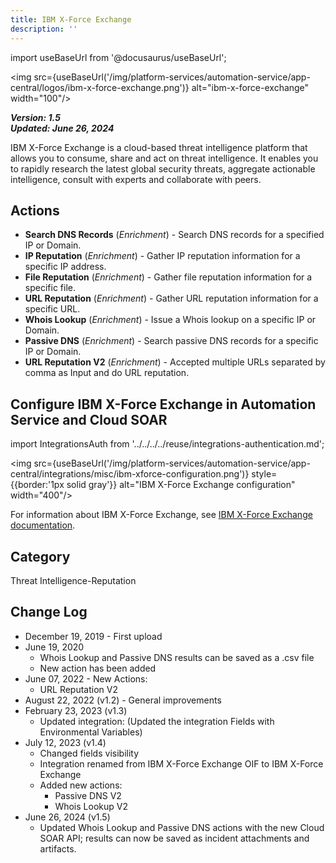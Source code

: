 ```yaml
---
title: IBM X-Force Exchange
description: ''
---
```

import useBaseUrl from '@docusaurus/useBaseUrl';

<img src={useBaseUrl('/img/platform-services/automation-service/app-central/logos/ibm-x-force-exchange.png')} alt="ibm-x-force-exchange" width="100"/>

***Version: 1.5  
Updated: June 26, 2024***

IBM X-Force Exchange is a cloud-based threat intelligence platform that allows you to consume, share and act on threat intelligence. It enables you to rapidly research the latest global security threats, aggregate actionable intelligence, consult with experts and collaborate with peers.

## Actions

* **Search DNS Records** (*Enrichment*) - Search DNS records for a specified IP or Domain.
* **IP Reputation** (*Enrichment*) - Gather IP reputation information for a specific IP address.
* **File Reputation** (*Enrichment*) - Gather file reputation information for a specific file.
* **URL Reputation** (*Enrichment*) - Gather URL reputation information for a specific URL.
* **Whois Lookup** (*Enrichment*) - Issue a Whois lookup on a specific IP or Domain.
* **Passive DNS** (*Enrichment*) - Search passive DNS records for a specific IP or Domain.
* **URL Reputation V2** (*Enrichment*) - Accepted multiple URLs separated by comma as Input and do URL reputation.

## Configure IBM X-Force Exchange in Automation Service and Cloud SOAR

import IntegrationsAuth from '../../../../reuse/integrations-authentication.md';

<IntegrationsAuth/>

<img src={useBaseUrl('/img/platform-services/automation-service/app-central/integrations/misc/ibm-xforce-configuration.png')} style={{border:'1px solid gray'}} alt="IBM X-Force Exchange configuration" width="400"/>

For information about IBM X-Force Exchange, see [IBM X-Force Exchange documentation](https://sdk.xforce.ibmcloud.com/).

## Category

Threat Intelligence-Reputation

## Change Log

* December 19, 2019 - First upload
* June 19, 2020
	+ Whois Lookup and Passive DNS results can be saved as a .csv file
	+ New action has been added
* June 07, 2022 - New Actions:
	+ URL Reputation V2
* August 22, 2022 (v1.2) - General improvements
* February 23, 2023 (v1.3)
	+ Updated integration: (Updated the integration Fields with Environmental Variables)
* July 12, 2023 (v1.4)
	+ Changed fields visibility
	+ Integration renamed from IBM X-Force Exchange OIF to IBM X-Force Exchange
	+ Added new actions:
		- Passive DNS V2
		- Whois Lookup V2
* June 26, 2024 (v1.5)
	+ Updated Whois Lookup and Passive DNS actions with the new Cloud SOAR API; results can now be saved as incident attachments and artifacts.